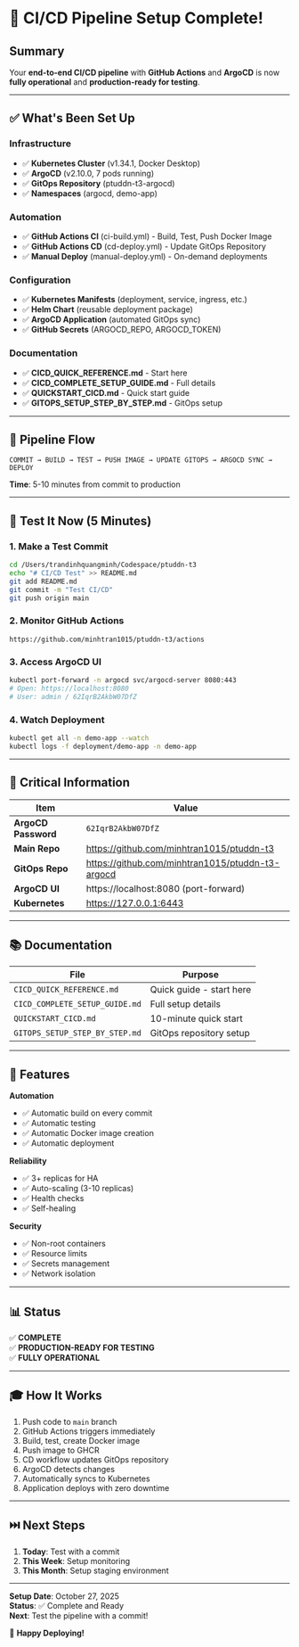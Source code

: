 # 🎉 CI/CD Pipeline Setup Complete!

## Summary

Your **end-to-end CI/CD pipeline** with **GitHub Actions** and **ArgoCD** is now **fully operational** and **production-ready for testing**.

---

## ✅ What's Been Set Up

### Infrastructure
- ✅ **Kubernetes Cluster** (v1.34.1, Docker Desktop)
- ✅ **ArgoCD** (v2.10.0, 7 pods running)
- ✅ **GitOps Repository** (ptuddn-t3-argocd)
- ✅ **Namespaces** (argocd, demo-app)

### Automation
- ✅ **GitHub Actions CI** (ci-build.yml) - Build, Test, Push Docker Image
- ✅ **GitHub Actions CD** (cd-deploy.yml) - Update GitOps Repository
- ✅ **Manual Deploy** (manual-deploy.yml) - On-demand deployments

### Configuration
- ✅ **Kubernetes Manifests** (deployment, service, ingress, etc.)
- ✅ **Helm Chart** (reusable deployment package)
- ✅ **ArgoCD Application** (automated GitOps sync)
- ✅ **GitHub Secrets** (ARGOCD_REPO, ARGOCD_TOKEN)

### Documentation
- ✅ **CICD_QUICK_REFERENCE.md** - Start here
- ✅ **CICD_COMPLETE_SETUP_GUIDE.md** - Full details
- ✅ **QUICKSTART_CICD.md** - Quick start guide
- ✅ **GITOPS_SETUP_STEP_BY_STEP.md** - GitOps setup

---

## 🚀 Pipeline Flow

```
COMMIT → BUILD → TEST → PUSH IMAGE → UPDATE GITOPS → ARGOCD SYNC → DEPLOY
```

**Time**: 5-10 minutes from commit to production

---

## 🧪 Test It Now (5 Minutes)

### 1. Make a Test Commit
```bash
cd /Users/trandinhquangminh/Codespace/ptuddn-t3
echo "# CI/CD Test" >> README.md
git add README.md
git commit -m "Test CI/CD"
git push origin main
```

### 2. Monitor GitHub Actions
```
https://github.com/minhtran1015/ptuddn-t3/actions
```

### 3. Access ArgoCD UI
```bash
kubectl port-forward -n argocd svc/argocd-server 8080:443
# Open: https://localhost:8080
# User: admin / 62IqrB2AkbW07DfZ
```

### 4. Watch Deployment
```bash
kubectl get all -n demo-app --watch
kubectl logs -f deployment/demo-app -n demo-app
```

---

## 🔑 Critical Information

| Item | Value |
|------|-------|
| **ArgoCD Password** | `62IqrB2AkbW07DfZ` |
| **Main Repo** | https://github.com/minhtran1015/ptuddn-t3 |
| **GitOps Repo** | https://github.com/minhtran1015/ptuddn-t3-argocd |
| **ArgoCD UI** | https://localhost:8080 (port-forward) |
| **Kubernetes** | https://127.0.0.1:6443 |

---

## 📚 Documentation

| File | Purpose |
|------|---------|
| `CICD_QUICK_REFERENCE.md` | Quick guide - start here |
| `CICD_COMPLETE_SETUP_GUIDE.md` | Full setup details |
| `QUICKSTART_CICD.md` | 10-minute quick start |
| `GITOPS_SETUP_STEP_BY_STEP.md` | GitOps repository setup |

---

## 🎯 Features

**Automation**
- ✅ Automatic build on every commit
- ✅ Automatic testing
- ✅ Automatic Docker image creation
- ✅ Automatic deployment

**Reliability**
- ✅ 3+ replicas for HA
- ✅ Auto-scaling (3-10 replicas)
- ✅ Health checks
- ✅ Self-healing

**Security**
- ✅ Non-root containers
- ✅ Resource limits
- ✅ Secrets management
- ✅ Network isolation

---

## 📊 Status

✅ **COMPLETE**  
✅ **PRODUCTION-READY FOR TESTING**  
✅ **FULLY OPERATIONAL**  

---

## 🎓 How It Works

1. Push code to `main` branch
2. GitHub Actions triggers immediately
3. Build, test, create Docker image
4. Push image to GHCR
5. CD workflow updates GitOps repository
6. ArgoCD detects changes
7. Automatically syncs to Kubernetes
8. Application deploys with zero downtime

---

## ⏭️ Next Steps

1. **Today**: Test with a commit
2. **This Week**: Setup monitoring
3. **This Month**: Setup staging environment

---

**Setup Date**: October 27, 2025  
**Status**: ✅ Complete and Ready  
**Next**: Test the pipeline with a commit!  

🚀 **Happy Deploying!**
